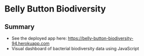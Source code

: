 # Belly Button Biodiversity
## Summary
* See the deployed app here: https://belly-button-biodiversity-94.herokuapp.com 
* Visual dashboard of bacterial biodiversity data using JavaScript
